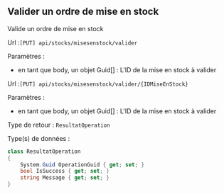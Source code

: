 ## <span id='validerordremiseenstock'>Valider un ordre de mise en stock</span>

Valide un ordre de mise en stock

Url :`[PUT] api/stocks/misesenstock/valider`

Paramètres : 

- en tant que body, un objet Guid[] : L'ID de la mise en stock à valider

Url :`[PUT] api/stocks/misesenstock/valider/{IDMiseEnStock}`

Paramètres : 

- en tant que body, un objet Guid[] : L'ID de la mise en stock à valider

Type de retour : `ResultatOperation`

Type(s) de données :

```csharp
class ResultatOperation
{
	System.Guid OperationGuid { get; set; }
	bool IsSuccess { get; set; }
	string Message { get; set; }
}

```
